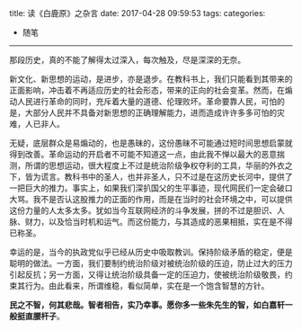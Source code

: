 title: 读《白鹿原》之杂言
date: 2017-04-28 09:59:53
tags:
categories:
- 随笔
---

那段历史，真的不能了解得太过深入，每次触及，尽是深深的无奈。

新文化、新思想的运动，是进步，亦是退步。在教科书上，我们只能看到其带来的正面影响，冲击着不再适应历史的社会形态，带来的正向的社会变革。然而，在煽动人民进行革命的同时，充斥着大量的道德、伦理败坏。革命要靠人民，可怕的是，大部分人民并不具备对新思想的正确理解能力，进而造成许许多多可怕的灾难，人已非人。

无疑，底层群众是易煽动的，也是愚昧的，这份愚昧不可能通过短时间思想启蒙就得到改善。革命运动的开启者不可能不知道这一点，由此我不惮以最大的恶意揣测，所谓的思想运动，很大程度上不过是统治阶级争权夺利的工具，华丽的外衣之下，皆为谎言。教科书中的圣人，也并非圣人，只不过是在这历史长河中，提供了一把巨大的推力。事实上，如果我们深扒国父的生平事迹，现代网民们一定会破口大骂。我不是否认这股推力的正面的作用，而是在当时的社会环境之中，可以提供这份力量的人太多太多。犹如当今互联网经济的斗争发展，拼的不过是胆识、人脉、财力，以及恰当时机和运气。而这份能力，与其造成的恶果相抵，实在是不得已称圣。

幸运的是，当今的执政党似乎已经从历史中吸取教训。保持阶级矛盾的稳定，便是聪明的做法。一方面，我们要制约统治阶级对被统治阶级的压迫，防止过大的压力引起反抗；另一方面，又得让统治阶级具备一定的压迫力，使被统治阶级敬畏，约束其行为。由此看来，所谓维稳，看似简单，实在是一个饱含智慧的方针。

**民之不智，何其悲哉。智者相告，实乃幸事。**愿你多一些朱先生的智，如白嘉轩一般**挺直腰杆子**。

